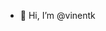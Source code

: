 - 👋 Hi, I’m @vinentk


<!---
vinentk/vinentk is a ✨ special ✨ repository because its `README.md` (this file) appears on your GitHub profile.
You can click the Preview link to take a look at your changes.
--->
